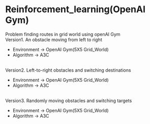 # Reinforcement_learning(OpenAI Gym)
Problem finding routes in grid world using openAI Gym<br/>
Version1. An obstacle moving from left to right <br/>
* Environment -> OpenAI Gym(5X5 Grid_World)
* Algorithm -> A3C

<br/>Version2. Left-to-right obstacles and switching destinations<br/>
* Environment -> OpenAI Gym(5X5 Grid_World)
* Algorithm -> A3C

<br/>Version3. Randomly moving obstacles and switching targets<br/>
* Environment -> OpenAI Gym(5X5 Grid_World)
* Algorithm -> A3C

